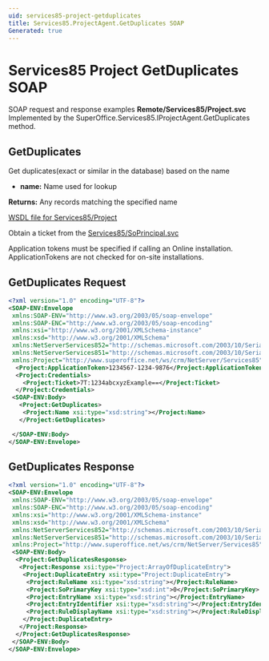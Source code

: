 ```yaml
---
uid: services85-project-getduplicates
title: Services85.ProjectAgent.GetDuplicates SOAP
Generated: true
---
```


# Services85 Project GetDuplicates SOAP

SOAP request and response examples **Remote/Services85/Project.svc**
Implemented by the <see cref="M:SuperOffice.Services85.IProjectAgent.GetDuplicates">SuperOffice.Services85.IProjectAgent.GetDuplicates</see> method.

## GetDuplicates

Get duplicates(exact or similar in the database) based on the name

* **name:** Name used for lookup

**Returns:** Any records matching the specified name


[WSDL file for Services85/Project](../Services85-Project.md)

Obtain a ticket from the [Services85/SoPrincipal.svc](../SoPrincipal/SoPrincipal.md)

Application tokens must be specified if calling an Online installation. ApplicationTokens are not checked for on-site installations.

## GetDuplicates Request

```xml
<?xml version="1.0" encoding="UTF-8"?>
<SOAP-ENV:Envelope
 xmlns:SOAP-ENV="http://www.w3.org/2003/05/soap-envelope"
 xmlns:SOAP-ENC="http://www.w3.org/2003/05/soap-encoding"
 xmlns:xsi="http://www.w3.org/2001/XMLSchema-instance"
 xmlns:xsd="http://www.w3.org/2001/XMLSchema"
 xmlns:NetServerServices852="http://schemas.microsoft.com/2003/10/Serialization/Arrays"
 xmlns:NetServerServices851="http://schemas.microsoft.com/2003/10/Serialization/"
 xmlns:Project="http://www.superoffice.net/ws/crm/NetServer/Services85">
  <Project:ApplicationToken>1234567-1234-9876</Project:ApplicationToken>
  <Project:Credentials>
    <Project:Ticket>7T:1234abcxyzExample==</Project:Ticket>
  </Project:Credentials>
 <SOAP-ENV:Body>
   <Project:GetDuplicates>
    <Project:Name xsi:type="xsd:string"></Project:Name>
   </Project:GetDuplicates>

 </SOAP-ENV:Body>
</SOAP-ENV:Envelope>

```


## GetDuplicates Response

```xml
<?xml version="1.0" encoding="UTF-8"?>
<SOAP-ENV:Envelope
 xmlns:SOAP-ENV="http://www.w3.org/2003/05/soap-envelope"
 xmlns:SOAP-ENC="http://www.w3.org/2003/05/soap-encoding"
 xmlns:xsi="http://www.w3.org/2001/XMLSchema-instance"
 xmlns:xsd="http://www.w3.org/2001/XMLSchema"
 xmlns:NetServerServices852="http://schemas.microsoft.com/2003/10/Serialization/Arrays"
 xmlns:NetServerServices851="http://schemas.microsoft.com/2003/10/Serialization/"
 xmlns:Project="http://www.superoffice.net/ws/crm/NetServer/Services85">
 <SOAP-ENV:Body>
  <Project:GetDuplicatesResponse>
   <Project:Response xsi:type="Project:ArrayOfDuplicateEntry">
    <Project:DuplicateEntry xsi:type="Project:DuplicateEntry">
     <Project:RuleName xsi:type="xsd:string"></Project:RuleName>
     <Project:SoPrimaryKey xsi:type="xsd:int">0</Project:SoPrimaryKey>
     <Project:EntryName xsi:type="xsd:string"></Project:EntryName>
     <Project:EntryIdentifier xsi:type="xsd:string"></Project:EntryIdentifier>
     <Project:RuleDisplayName xsi:type="xsd:string"></Project:RuleDisplayName>
    </Project:DuplicateEntry>
   </Project:Response>
  </Project:GetDuplicatesResponse>
 </SOAP-ENV:Body>
</SOAP-ENV:Envelope>

```

